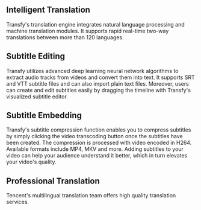 ## Intelligent Translation
Transfy's translation engine integrates natural language processing and machine translation modules. It supports rapid real-time two-way translations between more than 120 languages.

## Subtitle Editing
Transfy utilizes advanced deep learning neural network algorithms to extract audio tracks from videos and convert them into text. It supports SRT and VTT subtitle files and can also import plain text files. Moreover, users can create and edit subtitles easily by dragging the timeline with Transfy's visualized subtitle editor.

## Subtitle Embedding
Transfy's subtitle compression function enables you to compress subtitles by simply clicking the video transcoding button once the subtitles have been created. The compression is processed with video encoded in H264. Available formats include MP4, MKV and more. Adding subtitles to your video can help your audience understand it better, which in turn elevates your video's quality.

## Professional Translation
Tencent's multilingual translation team offers high quality translation services.
